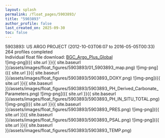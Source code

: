 ```yaml
---
layout: splash
permalink: /float_pages/5903893/
title: "5903893"
author_profile: false
last_created_on: 2025-09-30
toc: false
---
```

 
5903893: US ARGO PROJECT (2012-10-03T06:07 to 2016-05-05T00:33)\
264 profiles completed\
Individual float file download: [BGC_Argo_Plus_Global](https://ftp.soest.hawaii.edu/bgc_argo_plus/Individual_Floats/outliers_removed/5903893_Sprof_processed.nc)\
![img-png]({{ site.url }}{{ site.baseurl }}/assets/images/float_figures/5903893/01_5903893_map.png)
![img-png]({{ site.url }}{{ site.baseurl }}/assets/images/float_figures/5903893/5903893_DOXY.png)
![img-png]({{ site.url }}{{ site.baseurl }}/assets/images/float_figures/5903893/5903893_PH_Derived_Carbonate_Parameters.png)
![img-png]({{ site.url }}{{ site.baseurl }}/assets/images/float_figures/5903893/5903893_PH_IN_SITU_TOTAL.png)
![img-png]({{ site.url }}{{ site.baseurl }}/assets/images/float_figures/5903893/5903893_PRES.png)
![img-png]({{ site.url }}{{ site.baseurl }}/assets/images/float_figures/5903893/5903893_PSAL.png)
![img-png]({{ site.url }}{{ site.baseurl }}/assets/images/float_figures/5903893/5903893_TEMP.png)
